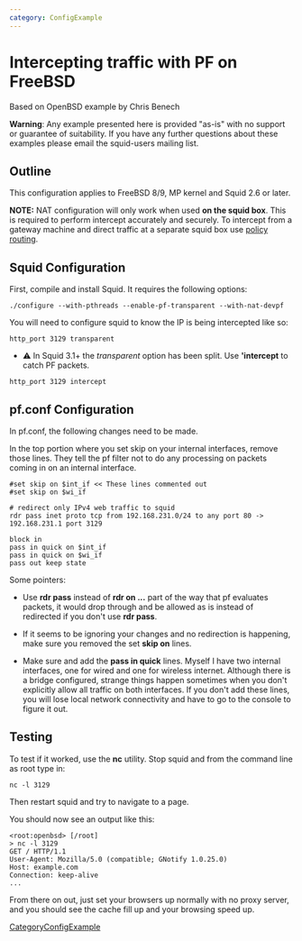 ```yaml
---
category: ConfigExample
---
```

# Intercepting traffic with PF on FreeBSD

Based on OpenBSD example by Chris Benech

**Warning**: Any example presented here is provided "as-is" with no
support or guarantee of suitability. If you have any further questions
about these examples please email the squid-users mailing list.

## Outline

This configuration applies to FreeBSD 8/9, MP kernel and Squid 2.6 or
later.

**NOTE:** NAT configuration will only work when used **on the squid
box**. This is required to perform intercept accurately and securely. To
intercept from a gateway machine and direct traffic at a separate squid
box use [policy
routing](/ConfigExamples/Intercept/IptablesPolicyRoute).

## Squid Configuration

First, compile and install Squid. It requires the following options:

    ./configure --with-pthreads --enable-pf-transparent --with-nat-devpf

You will need to configure squid to know the IP is being intercepted
like so:

    http_port 3129 transparent

  - ⚠️
    In Squid 3.1+ the *transparent* option has been split. Use
    **'intercept** to catch PF packets.

<!-- end list -->

    http_port 3129 intercept

## pf.conf Configuration

In pf.conf, the following changes need to be made.

In the top portion where you set skip on your internal interfaces,
remove those lines. They tell the pf filter not to do any processing on
packets coming in on an internal interface.

    #set skip on $int_if << These lines commented out 
    #set skip on $wi_if
    
    # redirect only IPv4 web traffic to squid 
    rdr pass inet proto tcp from 192.168.231.0/24 to any port 80 -> 192.168.231.1 port 3129
    
    block in
    pass in quick on $int_if
    pass in quick on $wi_if
    pass out keep state

Some pointers:

  - Use **rdr pass** instead of **rdr on ...** part of the way that pf
    evaluates packets, it would drop through and be allowed as is
    instead of redirected if you don't use **rdr pass**.

  - If it seems to be ignoring your changes and no redirection is
    happening, make sure you removed the set **skip on** lines.

  - Make sure and add the **pass in quick** lines. Myself I have two
    internal interfaces, one for wired and one for wireless internet.
    Although there is a bridge configured, strange things happen
    sometimes when you don't explicitly allow all traffic on both
    interfaces. If you don't add these lines, you will lose local
    network connectivity and have to go to the console to figure it out.

## Testing

To test if it worked, use the **nc** utility. Stop squid and from the
command line as root type in:

    nc -l 3129

Then restart squid and try to navigate to a page.

You should now see an output like this:

    <root:openbsd> [/root]
    > nc -l 3129
    GET / HTTP/1.1
    User-Agent: Mozilla/5.0 (compatible; GNotify 1.0.25.0)
    Host: example.com
    Connection: keep-alive
    ...

From there on out, just set your browsers up normally with no proxy
server, and you should see the cache fill up and your browsing speed up.

[CategoryConfigExample](/CategoryConfigExample)
